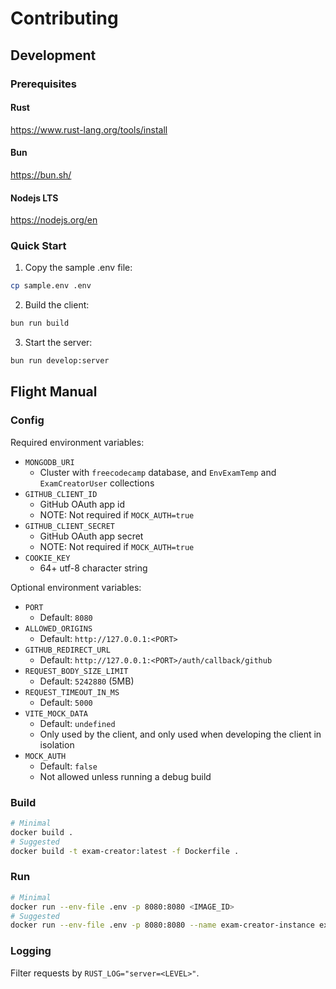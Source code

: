 # Contributing

## Development

### Prerequisites

#### Rust

https://www.rust-lang.org/tools/install

#### Bun

https://bun.sh/

#### Nodejs LTS

https://nodejs.org/en

### Quick Start

1. Copy the sample .env file:

```bash
cp sample.env .env
```

2. Build the client:

```bash
bun run build
```

3. Start the server:

```bash
bun run develop:server
```

## Flight Manual

### Config

Required environment variables:

- `MONGODB_URI`
  - Cluster with `freecodecamp` database, and `EnvExamTemp` and `ExamCreatorUser` collections
- `GITHUB_CLIENT_ID`
  - GitHub OAuth app id
  - NOTE: Not required if `MOCK_AUTH=true`
- `GITHUB_CLIENT_SECRET`
  - GitHub OAuth app secret
  - NOTE: Not required if `MOCK_AUTH=true`
- `COOKIE_KEY`
  - 64+ utf-8 character string

Optional environment variables:

- `PORT`
  - Default: `8080`
- `ALLOWED_ORIGINS`
  - Default: `http://127.0.0.1:<PORT>`
- `GITHUB_REDIRECT_URL`
  - Default: `http://127.0.0.1:<PORT>/auth/callback/github`
- `REQUEST_BODY_SIZE_LIMIT`
  - Default: `5242880` (5MB)
- `REQUEST_TIMEOUT_IN_MS`
  - Default: `5000`
- `VITE_MOCK_DATA`
  - Default: `undefined`
  - Only used by the client, and only used when developing the client in isolation
- `MOCK_AUTH`
  - Default: `false`
  - Not allowed unless running a debug build

### Build

```bash
# Minimal
docker build .
# Suggested
docker build -t exam-creator:latest -f Dockerfile .
```

### Run

```bash
# Minimal
docker run --env-file .env -p 8080:8080 <IMAGE_ID>
# Suggested
docker run --env-file .env -p 8080:8080 --name exam-creator-instance exam-creator:latest
```

### Logging

Filter requests by `RUST_LOG="server=<LEVEL>"`.
